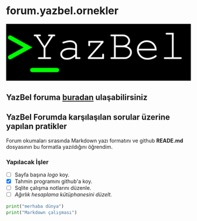 # forum.yazbel.ornekler

![Image](YazBel_logo.png)

## YazBel foruma [buradan](http:\\forum.yazbel.com) ulaşabilirsiniz

## YazBel Forumda karşılaşılan sorular üzerine yapılan pratikler

Forum okumaları sırasında Markdown yazı formatını ve github **READE.md** dosyasının bu formatla yazıldığını öğrendim.

### Yapılacak İşler

- [ ] Sayfa başına *logo* koy.
- [X] Tahmin programını github'a koy.
- [ ] Sqlite çalışma notlarını düzenle.
- [ ] _Ağırlık hesaplama kütüphanesini düzelt._

```python
print("merhaba dünya")
print("Markdown çalışması")
```
